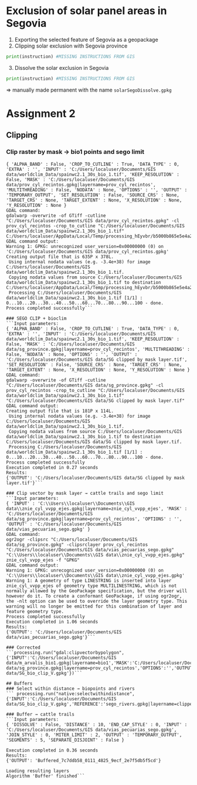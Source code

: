 # Exclusion of solar panel areas in Segovia 
1. Exporting the selected feature of Segovia as a geopackage
2. Clipping solar exclusion with Segovia province
```python
print(instruction) #MISSING INSTRUCTIONS FROM GIS
```
3. Dissolve the solar exclusion in Segovia
```python
print(instruction) #MISSING INSTRUCTIONS FROM GIS
```
=> manually made permanent with the name `solarSegoDissolve.gpkg`



# Assignment 2

## Clipping 
### Clip raster by mask → bio1 points and sego limit
```Input parameters:
{ 'ALPHA_BAND' : False, 'CROP_TO_CUTLINE' : True, 'DATA_TYPE' : 0, 'EXTRA' : '', 'INPUT' : 'C:/Users/localuser/Documents/GIS data/worldclim_Data/spainwc2.1_30s_bio_1.tif', 'KEEP_RESOLUTION' : False, 'MASK' : 'C:/Users/localuser/Documents/GIS data/prov_cyl_recintos.gpkg|layername=prov_cyl_recintos', 'MULTITHREADING' : False, 'NODATA' : None, 'OPTIONS' : '', 'OUTPUT' : 'TEMPORARY_OUTPUT', 'SET_RESOLUTION' : False, 'SOURCE_CRS' : None, 'TARGET_CRS' : None, 'TARGET_EXTENT' : None, 'X_RESOLUTION' : None, 'Y_RESOLUTION' : None }
GDAL command:
gdalwarp -overwrite -of GTiff -cutline "C:/Users/localuser/Documents/GIS data/prov_cyl_recintos.gpkg" -cl prov_cyl_recintos -crop_to_cutline "C:/Users/localuser/Documents/GIS data/worldclim_Data/spainwc2.1_30s_bio_1.tif" C:/Users/localuser/AppData/Local/Temp/processing_hEyvbr/b5000b865e5e4a2f99e8693c4c395975/OUTPUT.tif
GDAL command output:
Warning 1: GPKG: unrecognized user_version=0x00000000 (0) on 'C:/Users/localuser/Documents/GIS data/prov_cyl_recintos.gpkg'
Creating output file that is 635P x 378L.
 Using internal nodata values (e.g. -3.4e+38) for image C:/Users/localuser/Documents/GIS data/worldclim_Data/spainwc2.1_30s_bio_1.tif.
 Copying nodata values from source C:/Users/localuser/Documents/GIS data/worldclim_Data/spainwc2.1_30s_bio_1.tif to destination C:/Users/localuser/AppData/Local/Temp/processing_hEyvbr/b5000b865e5e4a2f99e8693c4c395975/OUTPUT.tif.
 Processing C:/Users/localuser/Documents/GIS data/worldclim_Data/spainwc2.1_30s_bio_1.tif [1/1] : 0...10...20...30...40...50...60...70...80...90...100 - done.
Process completed successfully```

### SEGO CLIP + bioclim  
```Input parameters:
{ 'ALPHA_BAND' : False, 'CROP_TO_CUTLINE' : True, 'DATA_TYPE' : 0, 'EXTRA' : '', 'INPUT' : 'C:/Users/localuser/Documents/GIS data/worldclim_Data/spainwc2.1_30s_bio_1.tif', 'KEEP_RESOLUTION' : False, 'MASK' : 'C:/Users/localuser/Documents/GIS data/sg_province.gpkg|layername=prov_cyl_recintos', 'MULTITHREADING' : False, 'NODATA' : None, 'OPTIONS' : '', 'OUTPUT' : 'C:/Users/localuser/Documents/GIS data/SG clipped by mask layer.tif', 'SET_RESOLUTION' : False, 'SOURCE_CRS' : None, 'TARGET_CRS' : None, 'TARGET_EXTENT' : None, 'X_RESOLUTION' : None, 'Y_RESOLUTION' : None }
GDAL command:
gdalwarp -overwrite -of GTiff -cutline "C:/Users/localuser/Documents/GIS data/sg_province.gpkg" -cl prov_cyl_recintos -crop_to_cutline "C:/Users/localuser/Documents/GIS data/worldclim_Data/spainwc2.1_30s_bio_1.tif" "C:/Users/localuser/Documents/GIS data/SG clipped by mask layer.tif"
GDAL command output:
Creating output file that is 181P x 114L.
 Using internal nodata values (e.g. -3.4e+38) for image C:/Users/localuser/Documents/GIS data/worldclim_Data/spainwc2.1_30s_bio_1.tif.
 Copying nodata values from source C:/Users/localuser/Documents/GIS data/worldclim_Data/spainwc2.1_30s_bio_1.tif to destination C:/Users/localuser/Documents/GIS data/SG clipped by mask layer.tif.
 Processing C:/Users/localuser/Documents/GIS data/worldclim_Data/spainwc2.1_30s_bio_1.tif [1/1] : 0...10...20...30...40...50...60...70...80...90...100 - done.
Process completed successfully
Execution completed in 0.27 seconds
Results:
{'OUTPUT': 'C:/Users/localuser/Documents/GIS data/SG clipped by mask layer.tif'}```

### Clip vector by mask layer → cattle trails and sego limit
```Input parameters:
{ 'INPUT' : 'C:\\Users\\localuser\\Documents\\GIS data\\znie_cyl_vvpp_ejes.gpkg|layername=znie_cyl_vvpp_ejes', 'MASK' : 'C:/Users/localuser/Documents/GIS data/sg_province.gpkg|layername=prov_cyl_recintos', 'OPTIONS' : '', 'OUTPUT' : 'C:/Users/localuser/Documents/GIS data/vias_pecuarias_sego.gpkg' }
GDAL command:
ogr2ogr -clipsrc "C:/Users/localuser/Documents/GIS data/sg_province.gpkg" -clipsrclayer prov_cyl_recintos "C:/Users/localuser/Documents/GIS data/vias_pecuarias_sego.gpkg" "C:\\Users\\localuser\\Documents\\GIS data\\znie_cyl_vvpp_ejes.gpkg" znie_cyl_vvpp_ejes -f "GPKG"
GDAL command output:
Warning 1: GPKG: unrecognized user_version=0x00000000 (0) on 'C:\\Users\\localuser\\Documents\\GIS data\\znie_cyl_vvpp_ejes.gpkg'
Warning 1: A geometry of type LINESTRING is inserted into layer znie_cyl_vvpp_ejes of geometry type MULTILINESTRING, which is not normally allowed by the GeoPackage specification, but the driver will however do it. To create a conformant GeoPackage, if using ogr2ogr, the -nlt option can be used to override the layer geometry type. This warning will no longer be emitted for this combination of layer and feature geometry type.
Process completed successfully
Execution completed in 1.06 seconds
Results:
{'OUTPUT': 'C:/Users/localuser/Documents/GIS data/vias_pecuarias_sego.gpkg'}```

### Corrected 
```processing.run("gdal:clipvectorbypolygon", {'INPUT':'C:/Users/localuser/Documents/GIS data/m_arvalis_bio1.gpkg|layername=bio1','MASK':'C:/Users/localuser/Documents/GIS data/sg_province.gpkg|layername=prov_cyl_recintos','OPTIONS':'','OUTPUT':'C:/Users/localuser/Documents/GIS data/SG_bio_clip_V.gpkg'})```

## Buffers
### Select within distance → biopoints and rivers
``` processing.run("native:selectwithindistance", {'INPUT':'C:/Users/localuser/Documents/GIS data/SG_bio_clip_V.gpkg','REFERENCE':'sego_rivers.gpkg|layername=clipped_mask','DISTANCE':10,'METHOD':0})```

### Buffer → cattle trails
```Input parameters:
{ 'DISSOLVE' : False, 'DISTANCE' : 10, 'END_CAP_STYLE' : 0, 'INPUT' : 'C:/Users/localuser/Documents/GIS data/vias_pecuarias_sego.gpkg', 'JOIN_STYLE' : 0, 'MITER_LIMIT' : 2, 'OUTPUT' : 'TEMPORARY_OUTPUT', 'SEGMENTS' : 5, 'SEPARATE_DISJOINT' : False }

Execution completed in 0.36 seconds
Results:
{'OUTPUT': 'Buffered_7c7ddb58_0111_4825_9ecf_2e7f5db5f5cd'}

Loading resulting layers
Algorithm 'Buffer' finished```
